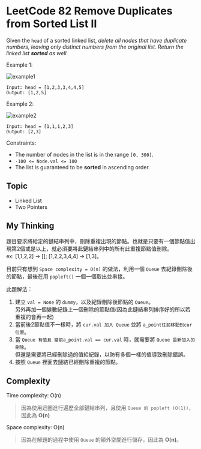# LeetCode 82 Remove Duplicates from Sorted List II
Given the `head` of a sorted linked list, *delete all nodes that have duplicate numbers, leaving only distinct numbers from the original list. Return the linked list **sorted** as well.*

Example 1:

![example1](https://assets.leetcode.com/uploads/2021/01/04/linkedlist1.jpg)

```
Input: head = [1,2,3,3,4,4,5]
Output: [1,2,5]
```

Example 2:

![example2](https://assets.leetcode.com/uploads/2021/01/04/linkedlist2.jpg)

```
Input: head = [1,1,1,2,3]
Output: [2,3]
```

Constraints:

- The number of nodes in the list is in the range `[0, 300]`.
- `-100 <= Node.val <= 100`
- The list is guaranteed to be **sorted** in ascending order.

## Topic
- Linked List
- Two Pointers

## My Thinking
題目要求將給定的鏈結串列中，刪除重複出現的節點。也就是只要有一個節點值出現第2個或是以上，就必須要將此鏈結串列中的所有此重複節點值刪除。<br>ex: [1,1,2,2] -> []; [1,2,2,3,4,4] -> [1,3]。

目前只有想到 `Space complexity = O(n)` 的做法，利用一個 `Queue` 去紀錄刪除後的節點，最後在用 `popleft()` 一個一個取出並串接。

此題解法：
1. 建立 `val = None` 的 `dummy`，以及紀錄刪除後節點的 `Queue`。<br>另外再加一個變數紀錄上一個刪除的節點值(因為此鏈結串列排序好的所以若重複的會再一起)
2. 當前後2節點值不一樣時，將 `cur.val 加入 Queue` 並將 `a_point往前移動到cur位置`。
3. 當 `Queue 有值且 當前a_point.val == cur.val` 時，就需要將 `Queue 最新加入的刪除`。<br>但還是需要將已經刪除過的值給紀錄，以防有多個一樣的值導致刪除錯誤。
4. 按照 `Queue` 裡面去鏈結已經刪除重複的節點。

## Complexity
Time complexity: O(n)
> 因為使用迴圈進行遍歷全部鏈結串列，且使用 `Queue 的 popleft (O(1))`，因此為 **O(n)**

Space complexity: O(n)
> 因為在解題的過程中使用 `Queue` 的額外空間進行儲存，因此為 **O(n)**。